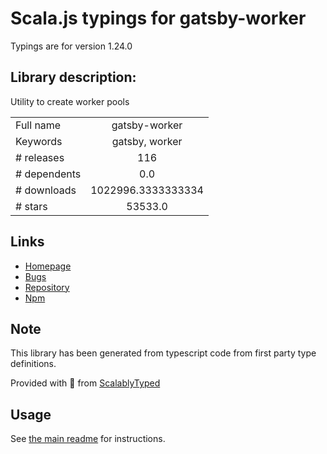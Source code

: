
# Scala.js typings for gatsby-worker

Typings are for version 1.24.0

## Library description:
Utility to create worker pools

|                    |                 |
| ------------------ | :-------------: |
| Full name          | gatsby-worker |
| Keywords           | gatsby, worker |
| # releases         | 116 |
| # dependents       | 0.0 |
| # downloads        | 1022996.3333333334 |
| # stars            | 53533.0 |

## Links
- [Homepage](https://github.com/gatsbyjs/gatsby/tree/master/packages/gatsby-worker#readme)
- [Bugs](https://github.com/gatsbyjs/gatsby/issues)
- [Repository](https://github.com/gatsbyjs/gatsby)
- [Npm](https://www.npmjs.com/package/gatsby-worker)
    


## Note
This library has been generated from typescript code from first party type definitions.

Provided with :purple_heart: from [ScalablyTyped](https://github.com/oyvindberg/ScalablyTyped)

## Usage
See [the main readme](../../readme.md) for instructions.


